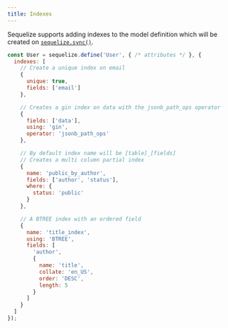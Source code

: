 ```yaml
---
title: Indexes
---
```


Sequelize supports adding indexes to the model definition which will be created on [`sequelize.sync()`](pathname:///api/v6/class/src/sequelize.js~Sequelize.html#instance-method-sync).

```js
const User = sequelize.define('User', { /* attributes */ }, {
  indexes: [
    // Create a unique index on email
    {
      unique: true,
      fields: ['email']
    },

    // Creates a gin index on data with the jsonb_path_ops operator
    {
      fields: ['data'],
      using: 'gin',
      operator: 'jsonb_path_ops'
    },

    // By default index name will be [table]_[fields]
    // Creates a multi column partial index
    {
      name: 'public_by_author',
      fields: ['author', 'status'],
      where: {
        status: 'public'
      }
    },

    // A BTREE index with an ordered field
    {
      name: 'title_index',
      using: 'BTREE',
      fields: [
        'author',
        {
          name: 'title',
          collate: 'en_US',
          order: 'DESC',
          length: 5
        }
      ]
    }
  ]
});
```
